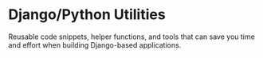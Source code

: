# Django/Python Utilities

Reusable code snippets, helper functions, and tools that can save you time and effort when building Django-based applications.

